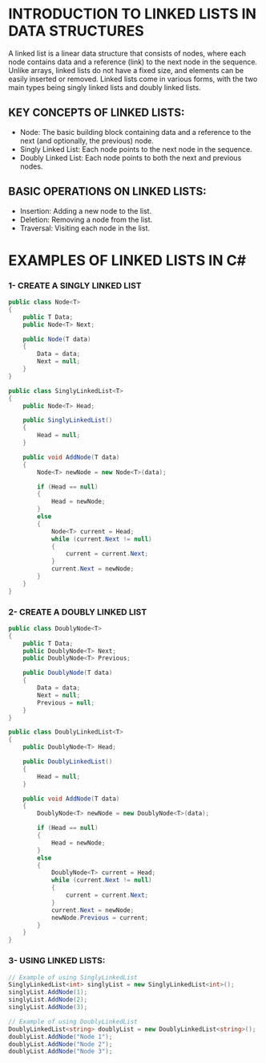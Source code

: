 # INTRODUCTION TO LINKED LISTS IN DATA STRUCTURES

A linked list is a linear data structure that consists of nodes, where each node contains data and a reference (link) to the next node in the sequence. Unlike arrays, linked lists do not have a fixed size, and elements can be easily inserted or removed. Linked lists come in various forms, with the two main types being singly linked lists and doubly linked lists.

## KEY CONCEPTS OF LINKED LISTS:

* Node: The basic building block containing data and a reference to the next (and optionally, the previous) node.
* Singly Linked List: Each node points to the next node in the sequence.
* Doubly Linked List: Each node points to both the next and previous nodes.

## BASIC OPERATIONS ON LINKED LISTS:

* Insertion: Adding a new node to the list.
* Deletion: Removing a node from the list.
* Traversal: Visiting each node in the list.

# EXAMPLES OF LINKED LISTS IN C#

### 1- CREATE A SINGLY LINKED LIST
``` C#
public class Node<T>
{
    public T Data;
    public Node<T> Next;

    public Node(T data)
    {
        Data = data;
        Next = null;
    }
}

public class SinglyLinkedList<T>
{
    public Node<T> Head;

    public SinglyLinkedList()
    {
        Head = null;
    }

    public void AddNode(T data)
    {
        Node<T> newNode = new Node<T>(data);

        if (Head == null)
        {
            Head = newNode;
        }
        else
        {
            Node<T> current = Head;
            while (current.Next != null)
            {
                current = current.Next;
            }
            current.Next = newNode;
        }
    }
}
```

### 2- CREATE A DOUBLY LINKED LIST
``` C#
public class DoublyNode<T>
{
    public T Data;
    public DoublyNode<T> Next;
    public DoublyNode<T> Previous;

    public DoublyNode(T data)
    {
        Data = data;
        Next = null;
        Previous = null;
    }
}

public class DoublyLinkedList<T>
{
    public DoublyNode<T> Head;

    public DoublyLinkedList()
    {
        Head = null;
    }

    public void AddNode(T data)
    {
        DoublyNode<T> newNode = new DoublyNode<T>(data);

        if (Head == null)
        {
            Head = newNode;
        }
        else
        {
            DoublyNode<T> current = Head;
            while (current.Next != null)
            {
                current = current.Next;
            }
            current.Next = newNode;
            newNode.Previous = current;
        }
    }
}
```

### 3- USING LINKED LISTS:
``` c#
// Example of using SinglyLinkedList
SinglyLinkedList<int> singlyList = new SinglyLinkedList<int>();
singlyList.AddNode(1);
singlyList.AddNode(2);
singlyList.AddNode(3);

// Example of using DoublyLinkedList
DoublyLinkedList<string> doublyList = new DoublyLinkedList<string>();
doublyList.AddNode("Node 1");
doublyList.AddNode("Node 2");
doublyList.AddNode("Node 3");
```

